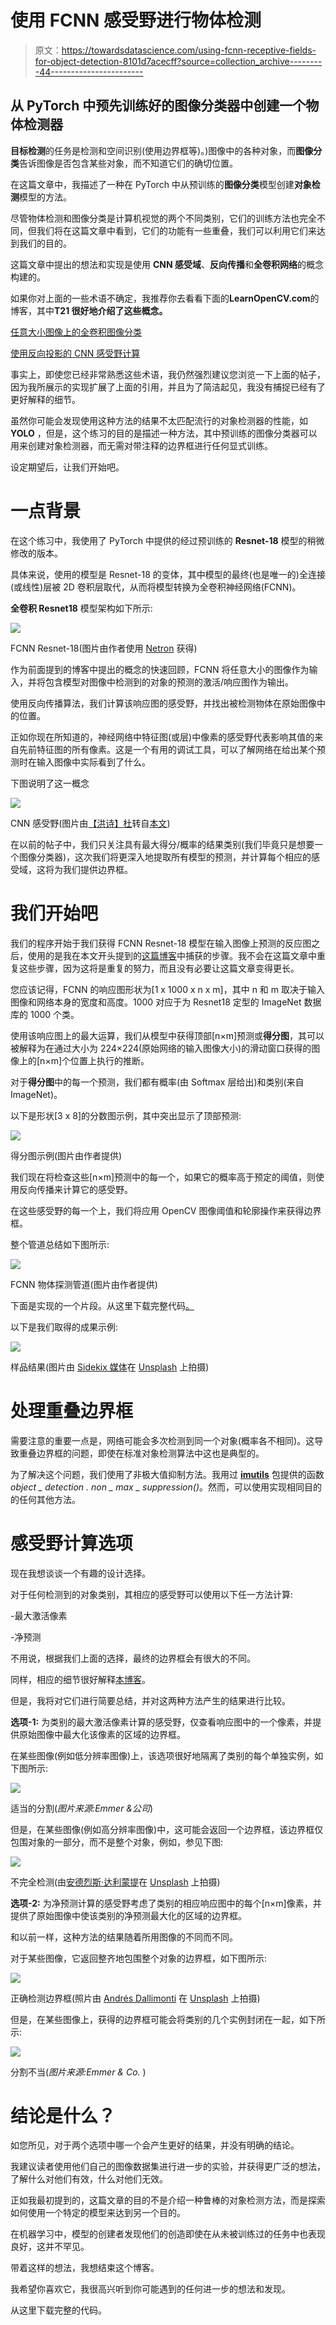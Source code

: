 # 使用 FCNN 感受野进行物体检测

> 原文：<https://towardsdatascience.com/using-fcnn-receptive-fields-for-object-detection-8101d7acecff?source=collection_archive---------44----------------------->

## 从 PyTorch 中预先训练好的**图像分类器**中创建一个**物体检测器**

**目标检测**的任务是检测和空间识别(使用边界框等)。)图像中的各种对象，而**图像分类**告诉图像是否包含某些对象，而不知道它们的确切位置。

在这篇文章中，我描述了一种在 PyTorch 中从预训练的**图像分类**模型创建**对象检测**模型的方法。

尽管物体检测和图像分类是计算机视觉的两个不同类别，它们的训练方法也完全不同，但我们将在这篇文章中看到，它们的功能有一些重叠，我们可以利用它们来达到我们的目的。

这篇文章中提出的想法和实现是使用 **CNN 感受域**、**反向传播**和**全卷积网络**的概念构建的。

如果你对上面的一些术语不确定，我推荐你去看看下面的**LearnOpenCV.com**的博客，其中**T21 很好地介绍了这些概念。**

[任意大小图像上的全卷积图像分类](https://www.learnopencv.com/fully-convolutional-image-classification-on-arbitrary-sized-image/)

[使用反向投影的 CNN 感受野计算](https://www.learnopencv.com/cnn-receptive-field-computation-using-backprop/)

事实上，即使您已经非常熟悉这些术语，我仍然强烈建议您浏览一下上面的帖子，因为我所展示的实现扩展了上面的引用，并且为了简洁起见，我没有捕捉已经有了更好解释的细节。

虽然你可能会发现使用这种方法的结果不太匹配流行的对象检测器的性能，如 **YOLO** ，但是，这个练习的目的是描述一种方法，其中预训练的图像分类器可以用来创建对象检测器，而无需对带注释的边界框进行任何显式训练。

设定期望后，让我们开始吧。

# 一点背景

在这个练习中，我使用了 PyTorch 中提供的经过预训练的 **Resnet-18** 模型的稍微修改的版本。

具体来说，使用的模型是 Resnet-18 的变体，其中模型的最终(也是唯一的)全连接(或线性)层被 2D 卷积层取代，从而将模型转换为全卷积神经网络(FCNN)。

**全卷积 Resnet18** 模型架构如下所示:

![](img/5c9879d33ff01727982aad64782fe63b.png)

FCNN Resnet-18(图片由作者使用 [Netron](https://lutzroeder.github.io/netron/) 获得)

作为前面提到的博客中提出的概念的快速回顾，FCNN 将任意大小的图像作为输入，并将包含模型对图像中检测到的对象的预测的激活/响应图作为输出。

使用反向传播算法，我们计算该响应图的感受野，并找出被检测物体在原始图像中的位置。

正如你现在所知道的，神经网络中特征图(或层)中像素的感受野代表影响其值的来自先前特征图的所有像素。这是一个有用的调试工具，可以了解网络在给出某个预测时在输入图像中实际看到了什么。

下图说明了这一概念

![](img/85160aca57c0b34d9b38dfe3e27eb9aa.png)

CNN 感受野(图片由[【洪诗】杜](https://www.researchgate.net/profile/Shihong_Du)转自[本文](https://www.researchgate.net/figure/Conventional-CNN-framework-interspersed-with-convolutional-layers-and-max-pooling-layers_fig3_300081672))

在以前的帖子中，我们只关注具有最大得分/概率的结果类别(我们毕竟只是想要一个图像分类器)，这次我们将更深入地提取所有模型的预测，并计算每个相应的感受域，这将为我们提供边界框。

# 我们开始吧

我们的程序开始于我们获得 FCNN Resnet-18 模型在输入图像上预测的反应图之后，使用的是我在本文开头提到的[这篇博客](https://www.learnopencv.com/cnn-receptive-field-computation-using-backprop/)中捕获的步骤。我不会在这篇文章中重复这些步骤，因为这将是重复的努力，而且没有必要让这篇文章变得更长。

您应该记得，FCNN 的响应图形状为[1 x 1000 x n x m]，其中 n 和 m 取决于输入图像和网络本身的宽度和高度。1000 对应于为 Resnet18 定型的 ImageNet 数据库的 1000 个类。

使用该响应图上的最大运算，我们从模型中获得顶部[n×m]预测或**得分图**，其可以被解释为在通过大小为 224×224(原始网络的输入图像大小)的滑动窗口获得的图像上的[n×m]个位置上执行的推断。

对于**得分图**中的每一个预测，我们都有概率(由 Softmax 层给出)和类别(来自 ImageNet)。

以下是形状[3 x 8]的分数图示例，其中突出显示了顶部预测:

![](img/c2a83bb76a3ca0d00c71de0d842ce0e7.png)

得分图示例(图片由作者提供)

我们现在将检查这些[n×m]预测中的每一个，如果它的概率高于预定的阈值，则使用反向传播来计算它的感受野。

在这些感受野的每一个上，我们将应用 OpenCV 图像阈值和轮廓操作来获得边界框。

整个管道总结如下图所示:

![](img/ac7ed2818d8e5759690f9157b943dbaf.png)

FCNN 物体探测管道(图片由作者提供)

下面是实现的一个片段。从这里下载完整代码[。](https://github.com/DebalB/Python_public/tree/master/fcnn_object_detector_pytorch)

以下是我们取得的成果示例:

![](img/5413644c0eb3ac1fc7053e3d85b59223.png)

样品结果(图片由 [Sidekix 媒体](https://unsplash.com/@sidekix?utm_source=unsplash&utm_medium=referral&utm_content=creditCopyText)在 [Unsplash](https://unsplash.com/s/photos/kitchen?utm_source=unsplash&utm_medium=referral&utm_content=creditCopyText) 上拍摄)

# 处理重叠边界框

需要注意的重要一点是，网络可能会多次检测到同一个对象(概率各不相同)。这导致重叠边界框的问题，即使在标准对象检测算法中这也是典型的。

为了解决这个问题，我们使用了非极大值抑制方法。我用过 [**imutils**](https://github.com/jrosebr1/imutils) 包提供的函数*object _ detection . non _ max _ suppression()*。然而，可以使用实现相同目的的任何其他方法。

# 感受野计算选项

现在我想谈谈一个有趣的设计选择。

对于任何检测到的对象类别，其相应的感受野可以使用以下任一方法计算:

-最大激活像素

-净预测

不用说，根据我们上面的选择，最终的边界框会有很大的不同。

同样，相应的细节很好解释[本博客](https://www.learnopencv.com/cnn-receptive-field-computation-using-backprop/)。

但是，我将对它们进行简要总结，并对这两种方法产生的结果进行比较。

**选项-1:** 为类别的最大激活像素计算的感受野，仅查看响应图中的一个像素，并提供原始图像中最大化该像素的区域的边界框。

在某些图像(例如低分辨率图像)上，该选项很好地隔离了类别的每个单独实例，如下图所示:

![](img/9b2ea150609dfb04bc09295fba368920.png)

适当的分割(*图片来源:Emmer &公司*)

但是，在某些图像(例如高分辨率图像)中，这可能会返回一个边界框，该边界框仅包围对象的一部分，而不是整个对象，例如，参见下图:

![](img/f0f711ff41c89614f5301793f1b3fb78.png)

不完全检测(由[安德烈斯·达利蒙提](https://unsplash.com/@dallimonti?utm_source=unsplash&utm_medium=referral&utm_content=creditCopyText)在 [Unsplash](https://unsplash.com/s/photos/pyramids-and-camel?utm_source=unsplash&utm_medium=referral&utm_content=creditCopyText) 上拍摄)

**选项-2:** 为净预测计算的感受野考虑了类别的相应响应图中的每个[n×m]像素，并提供了原始图像中使该类别的净预测最大化的区域的边界框。

和以前一样，这种方法的结果随着所用图像的不同而不同。

对于某些图像，它返回整齐地包围整个对象的边界框，如下图所示:

![](img/706c0383e8db7a0e048a67644bc2eb8b.png)

正确检测边界框(照片由 [Andrés Dallimonti](https://unsplash.com/@dallimonti?utm_source=unsplash&utm_medium=referral&utm_content=creditCopyText) 在 [Unsplash](https://unsplash.com/s/photos/pyramids-and-camel?utm_source=unsplash&utm_medium=referral&utm_content=creditCopyText) 上拍摄)

但是，在某些图像上，获得的边界框可能会将类别的几个实例封闭在一起，如下所示:

![](img/d8021548be804069628d549ad8b97f65.png)

分割不当(*图片来源:Emmer & Co.* )

# 结论是什么？

如您所见，对于两个选项中哪一个会产生更好的结果，并没有明确的结论。

我建议读者使用他们自己的图像数据集进行进一步的实验，并获得更广泛的想法，了解什么对他们有效，什么对他们无效。

正如我最初提到的，这篇文章的目的不是介绍一种鲁棒的对象检测方法，而是探索如何使用一个特定的模型来达到另一个目的。

在机器学习中，模型的创建者发现他们的创造即使在从未被训练过的任务中也表现良好，这并不罕见。

带着这样的想法，我想结束这个博客。

我希望你喜欢它，我很高兴听到你可能遇到的任何进一步的想法和发现。

从这里下载完整的代码。